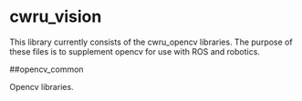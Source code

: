 # cwru_vision

This library currently consists of the cwru_opencv libraries. The purpose of these files is to supplement opencv for use with ROS and robotics.

##opencv_common

Opencv libraries.




